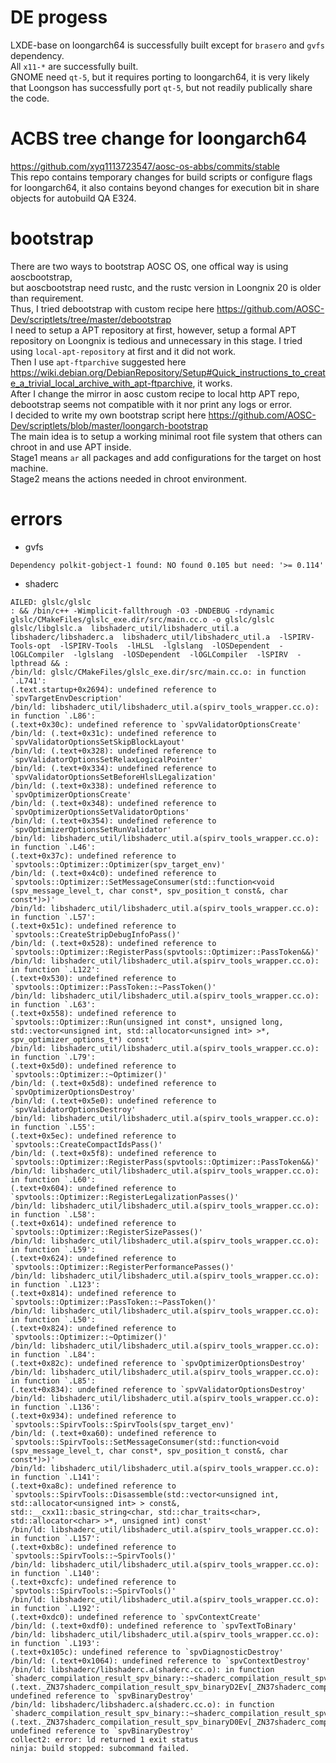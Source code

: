 # DE progess
LXDE-base on loongarch64 is successfully built except for `brasero` and `gvfs` dependency.  
All `x11-*` are successfully built.  
GNOME need `qt-5`, but it requires porting to loongarch64, it is very likely that Loongson has successfully port `qt-5`, but not readily publically share the code.  


# ACBS tree change for loongarch64
https://github.com/xyq1113723547/aosc-os-abbs/commits/stable  
This repo contains temporary changes for build scripts or configure flags for loongarch64, it also contains beyond changes for execution bit in share objects for autobuild QA E324.  

# bootstrap

There are two ways to bootstrap AOSC OS, one offical way is using aoscbootstrap,  
but aoscbootstrap need rustc, and the rustc version in Loongnix 20 is older than requirement.  
Thus, I tried debootstrap with custom recipe here https://github.com/AOSC-Dev/scriptlets/tree/master/debootstrap  
I need to setup a APT repository at first, however, setup a formal APT repository on Loongnix is tedious and unnecessary in this stage. I tried using `local-apt-repository` at first and it did not work.  
Then I use `apt-ftparchive` suggested here https://wiki.debian.org/DebianRepository/Setup#Quick_instructions_to_create_a_trivial_local_archive_with_apt-ftparchive, it works.  
After I change the mirror in aosc custom recipe to local http APT repo, debootstrap seems not compatible with it nor print any logs or error.  
I decided to write my own bootstrap script here https://github.com/AOSC-Dev/scriptlets/blob/master/loongarch-bootstrap  
The main idea is to setup a working minimal root file system that others can chroot in and use APT inside.  
Stage1 means `ar` all packages and add configurations for the target on host machine.  
Stage2 means the actions needed in chroot environment.  

# errors
- gvfs

```
Dependency polkit-gobject-1 found: NO found 0.105 but need: '>= 0.114'
```

- shaderc
```
AILED: glslc/glslc 
: && /bin/c++ -Wimplicit-fallthrough -O3 -DNDEBUG -rdynamic glslc/CMakeFiles/glslc_exe.dir/src/main.cc.o -o glslc/glslc  glslc/libglslc.a  libshaderc_util/libshaderc_util.a  libshaderc/libshaderc.a  libshaderc_util/libshaderc_util.a  -lSPIRV-Tools-opt  -lSPIRV-Tools  -lHLSL  -lglslang  -lOSDependent  -lOGLCompiler  -lglslang  -lOSDependent  -lOGLCompiler  -lSPIRV  -lpthread && :
/bin/ld: glslc/CMakeFiles/glslc_exe.dir/src/main.cc.o: in function `.L741':
(.text.startup+0x2694): undefined reference to `spvTargetEnvDescription'
/bin/ld: libshaderc_util/libshaderc_util.a(spirv_tools_wrapper.cc.o): in function `.L86':
(.text+0x30c): undefined reference to `spvValidatorOptionsCreate'
/bin/ld: (.text+0x31c): undefined reference to `spvValidatorOptionsSetSkipBlockLayout'
/bin/ld: (.text+0x328): undefined reference to `spvValidatorOptionsSetRelaxLogicalPointer'
/bin/ld: (.text+0x334): undefined reference to `spvValidatorOptionsSetBeforeHlslLegalization'
/bin/ld: (.text+0x338): undefined reference to `spvOptimizerOptionsCreate'
/bin/ld: (.text+0x348): undefined reference to `spvOptimizerOptionsSetValidatorOptions'
/bin/ld: (.text+0x354): undefined reference to `spvOptimizerOptionsSetRunValidator'
/bin/ld: libshaderc_util/libshaderc_util.a(spirv_tools_wrapper.cc.o): in function `.L46':
(.text+0x37c): undefined reference to `spvtools::Optimizer::Optimizer(spv_target_env)'
/bin/ld: (.text+0x4c0): undefined reference to `spvtools::Optimizer::SetMessageConsumer(std::function<void (spv_message_level_t, char const*, spv_position_t const&, char const*)>)'
/bin/ld: libshaderc_util/libshaderc_util.a(spirv_tools_wrapper.cc.o): in function `.L57':
(.text+0x51c): undefined reference to `spvtools::CreateStripDebugInfoPass()'
/bin/ld: (.text+0x528): undefined reference to `spvtools::Optimizer::RegisterPass(spvtools::Optimizer::PassToken&&)'
/bin/ld: libshaderc_util/libshaderc_util.a(spirv_tools_wrapper.cc.o): in function `.L122':
(.text+0x530): undefined reference to `spvtools::Optimizer::PassToken::~PassToken()'
/bin/ld: libshaderc_util/libshaderc_util.a(spirv_tools_wrapper.cc.o): in function `.L63':
(.text+0x558): undefined reference to `spvtools::Optimizer::Run(unsigned int const*, unsigned long, std::vector<unsigned int, std::allocator<unsigned int> >*, spv_optimizer_options_t*) const'
/bin/ld: libshaderc_util/libshaderc_util.a(spirv_tools_wrapper.cc.o): in function `.L79':
(.text+0x5d0): undefined reference to `spvtools::Optimizer::~Optimizer()'
/bin/ld: (.text+0x5d8): undefined reference to `spvOptimizerOptionsDestroy'
/bin/ld: (.text+0x5e0): undefined reference to `spvValidatorOptionsDestroy'
/bin/ld: libshaderc_util/libshaderc_util.a(spirv_tools_wrapper.cc.o): in function `.L55':
(.text+0x5ec): undefined reference to `spvtools::CreateCompactIdsPass()'
/bin/ld: (.text+0x5f8): undefined reference to `spvtools::Optimizer::RegisterPass(spvtools::Optimizer::PassToken&&)'
/bin/ld: libshaderc_util/libshaderc_util.a(spirv_tools_wrapper.cc.o): in function `.L60':
(.text+0x604): undefined reference to `spvtools::Optimizer::RegisterLegalizationPasses()'
/bin/ld: libshaderc_util/libshaderc_util.a(spirv_tools_wrapper.cc.o): in function `.L58':
(.text+0x614): undefined reference to `spvtools::Optimizer::RegisterSizePasses()'
/bin/ld: libshaderc_util/libshaderc_util.a(spirv_tools_wrapper.cc.o): in function `.L59':
(.text+0x624): undefined reference to `spvtools::Optimizer::RegisterPerformancePasses()'
/bin/ld: libshaderc_util/libshaderc_util.a(spirv_tools_wrapper.cc.o): in function `.L123':
(.text+0x814): undefined reference to `spvtools::Optimizer::PassToken::~PassToken()'
/bin/ld: libshaderc_util/libshaderc_util.a(spirv_tools_wrapper.cc.o): in function `.L50':
(.text+0x824): undefined reference to `spvtools::Optimizer::~Optimizer()'
/bin/ld: libshaderc_util/libshaderc_util.a(spirv_tools_wrapper.cc.o): in function `.L84':
(.text+0x82c): undefined reference to `spvOptimizerOptionsDestroy'
/bin/ld: libshaderc_util/libshaderc_util.a(spirv_tools_wrapper.cc.o): in function `.L85':
(.text+0x834): undefined reference to `spvValidatorOptionsDestroy'
/bin/ld: libshaderc_util/libshaderc_util.a(spirv_tools_wrapper.cc.o): in function `.L136':
(.text+0x934): undefined reference to `spvtools::SpirvTools::SpirvTools(spv_target_env)'
/bin/ld: (.text+0xa60): undefined reference to `spvtools::SpirvTools::SetMessageConsumer(std::function<void (spv_message_level_t, char const*, spv_position_t const&, char const*)>)'
/bin/ld: libshaderc_util/libshaderc_util.a(spirv_tools_wrapper.cc.o): in function `.L141':
(.text+0xa8c): undefined reference to `spvtools::SpirvTools::Disassemble(std::vector<unsigned int, std::allocator<unsigned int> > const&, std::__cxx11::basic_string<char, std::char_traits<char>, std::allocator<char> >*, unsigned int) const'
/bin/ld: libshaderc_util/libshaderc_util.a(spirv_tools_wrapper.cc.o): in function `.L157':
(.text+0xb8c): undefined reference to `spvtools::SpirvTools::~SpirvTools()'
/bin/ld: libshaderc_util/libshaderc_util.a(spirv_tools_wrapper.cc.o): in function `.L140':
(.text+0xcfc): undefined reference to `spvtools::SpirvTools::~SpirvTools()'
/bin/ld: libshaderc_util/libshaderc_util.a(spirv_tools_wrapper.cc.o): in function `.L192':
(.text+0xdc0): undefined reference to `spvContextCreate'
/bin/ld: (.text+0xdf0): undefined reference to `spvTextToBinary'
/bin/ld: libshaderc_util/libshaderc_util.a(spirv_tools_wrapper.cc.o): in function `.L193':
(.text+0x105c): undefined reference to `spvDiagnosticDestroy'
/bin/ld: (.text+0x1064): undefined reference to `spvContextDestroy'
/bin/ld: libshaderc/libshaderc.a(shaderc.cc.o): in function `shaderc_compilation_result_spv_binary::~shaderc_compilation_result_spv_binary()':
(.text._ZN37shaderc_compilation_result_spv_binaryD2Ev[_ZN37shaderc_compilation_result_spv_binaryD5Ev]+0x24): undefined reference to `spvBinaryDestroy'
/bin/ld: libshaderc/libshaderc.a(shaderc.cc.o): in function `shaderc_compilation_result_spv_binary::~shaderc_compilation_result_spv_binary()':
(.text._ZN37shaderc_compilation_result_spv_binaryD0Ev[_ZN37shaderc_compilation_result_spv_binaryD5Ev]+0x24): undefined reference to `spvBinaryDestroy'
collect2: error: ld returned 1 exit status
ninja: build stopped: subcommand failed.
```
